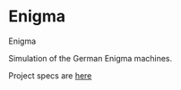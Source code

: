 Enigma
======

Enigma

Simulation of the German Enigma machines.

Project specs are [here](https://inst.eecs.berkeley.edu/~cs61b/fa13/labs/proj0.pdf)


